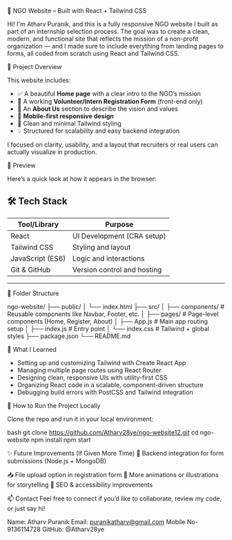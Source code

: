 🌿 NGO Website – Built with React + Tailwind CSS

Hi! I'm Atharv Puranik, and this is a fully responsive NGO website I built as part of an internship selection process. The goal was to create a clean, modern, and functional site that reflects the mission of a non-profit organization — and I made sure to include everything from landing pages to forms, all coded from scratch using React and Tailwind CSS.



🚀 Project Overview

This website includes:

- ✅ A beautiful **Home page** with a clear intro to the NGO’s mission
- 📝 A working **Volunteer/Intern Registration Form** (front-end only)
- 📃 An **About Us** section to describe the vision and values
- 📱 **Mobile-first responsive design**
- 🎨 Clean and minimal Tailwind styling
- 💡 Structured for scalability and easy backend integration

I focused on clarity, usability, and a layout that recruiters or real users can actually visualize in production.


 📸 Preview

 Here’s a quick look at how it appears in the browser:




🛠️ Tech Stack
-------------------------------------------------------
| Tool/Library     | Purpose                          |
|------------------|----------------------------------|
| React            | UI Development (CRA setup)       |
| Tailwind CSS     | Styling and layout               |
| JavaScript (ES6) | Logic and interactions           |
| Git & GitHub     | Version control and hosting      |
-------------------------------------------------------


📂 Folder Structure

ngo-website/
├── public/
│ └── index.html
├── src/
│ ├── components/ # Reusable components like Navbar, Footer, etc.
│ ├── pages/ # Page-level components (Home, Register, About)
│ ├── App.js # Main app routing setup
│ ├── index.js # Entry point
│ └── index.css # Tailwind + global styles
├── package.json
└── README.md

 🧠 What I Learned

- Setting up and customizing Tailwind with Create React App
- Managing multiple page routes using React Router
- Designing clean, responsive UIs with utility-first CSS
- Organizing React code in a scalable, component-driven structure
- Debugging build errors with PostCSS and Tailwind integration


 🧪 How to Run the Project Locally

Clone the repo and run it in your local environment:

bash
git clone https://github.com/Atharv28ye/ngo-website12.git
cd ngo-website
npm install
npm start

✨ Future Improvements (If Given More Time)
🔐 Backend integration for form submissions (Node.js + MongoDB)

📥 File upload option in registration form
🌈 More animations or illustrations for storytelling
🔎 SEO & accessibility improvements

📫 Contact
Feel free to connect if you’d like to collaborate, review my code, or just say hi!

Name: Atharv Puranik
Email: puranikatharv@gmail.com
Mobile No- 9136114728
GitHub: @Atharv28ye
